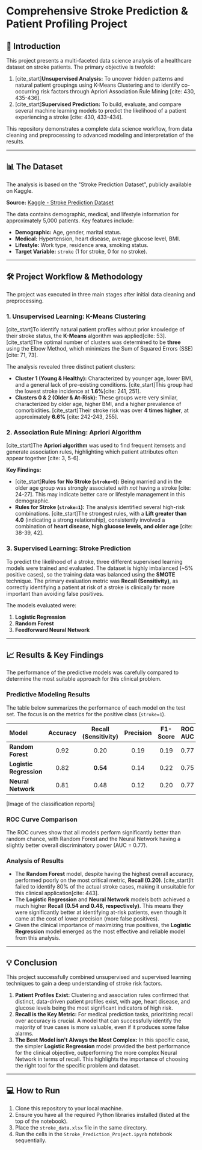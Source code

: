 # Comprehensive Stroke Prediction & Patient Profiling Project

## 🚀 Introduction

This project presents a multi-faceted data science analysis of a healthcare dataset on stroke patients. The primary objective is twofold:
1.  [cite_start]**Unsupervised Analysis:** To uncover hidden patterns and natural patient groupings using K-Means Clustering and to identify co-occurring risk factors through Apriori Association Rule Mining [cite: 430, 435-436].
2.  [cite_start]**Supervised Prediction:** To build, evaluate, and compare several machine learning models to predict the likelihood of a patient experiencing a stroke [cite: 430, 433-434].

This repository demonstrates a complete data science workflow, from data cleaning and preprocessing to advanced modeling and interpretation of the results.

---

## 📊 The Dataset

The analysis is based on the "Stroke Prediction Dataset", publicly available on Kaggle.

**Source:** [Kaggle - Stroke Prediction Dataset](https://www.kaggle.com/datasets/fedesoriano/stroke-prediction-dataset)

The data contains demographic, medical, and lifestyle information for approximately 5,000 patients. Key features include:
* **Demographic:** Age, gender, marital status.
* **Medical:** Hypertension, heart disease, average glucose level, BMI.
* **Lifestyle:** Work type, residence area, smoking status.
* **Target Variable:** `stroke` (1 for stroke, 0 for no stroke).


---

## 🛠️ Project Workflow & Methodology

The project was executed in three main stages after initial data cleaning and preprocessing.

### 1. Unsupervised Learning: K-Means Clustering

[cite_start]To identify natural patient profiles without prior knowledge of their stroke status, the **K-Means** algorithm was applied[cite: 53]. [cite_start]The optimal number of clusters was determined to be **three** using the Elbow Method, which minimizes the Sum of Squared Errors (SSE)[cite: 71, 73].



The analysis revealed three distinct patient clusters:
* **Cluster 1 (Young & Healthy):** Characterized by younger age, lower BMI, and a general lack of pre-existing conditions. [cite_start]This group had the lowest stroke incidence at **1.6%**[cite: 241, 251].
* **Clusters 0 & 2 (Older & At-Risk):** These groups were very similar, characterized by older age, higher BMI, and a higher prevalence of comorbidities. [cite_start]Their stroke risk was over **4 times higher**, at approximately **6.6%** [cite: 242-243, 255].

### 2. Association Rule Mining: Apriori Algorithm

[cite_start]The **Apriori algorithm** was used to find frequent itemsets and generate association rules, highlighting which patient attributes often appear together [cite: 3, 5-6].

**Key Findings:**
* [cite_start]**Rules for No Stroke (`stroke=0`):** Being married and in the older age group was strongly associated with *not* having a stroke [cite: 24-27]. This may indicate better care or lifestyle management in this demographic.
* **Rules for Stroke (`stroke=1`):** The analysis identified several high-risk combinations. [cite_start]The strongest rules, with a **Lift greater than 4.0** (indicating a strong relationship), consistently involved a combination of **heart disease, high glucose levels, and older age** [cite: 38-39, 42].

### 3. Supervised Learning: Stroke Prediction

To predict the likelihood of a stroke, three different supervised learning models were trained and evaluated. The dataset is highly imbalanced (~5% positive cases), so the training data was balanced using the **SMOTE** technique. The primary evaluation metric was **Recall (Sensitivity)**, as correctly identifying a patient at risk of a stroke is clinically far more important than avoiding false positives.

The models evaluated were:
1.  **Logistic Regression**
2.  **Random Forest**
3.  **Feedforward Neural Network**

---

## 📈 Results & Key Findings

The performance of the predictive models was carefully compared to determine the most suitable approach for this clinical problem.

### Predictive Modeling Results

The table below summarizes the performance of each model on the test set. The focus is on the metrics for the positive class (`stroke=1`).

| Model | Accuracy | Recall (Sensitivity) | Precision | F1-Score | ROC AUC |
| :--- | :---: | :---: | :---: | :---: | :---: |
| **Random Forest** | 0.92 | 0.20 | 0.19 | 0.19 | 0.77 |
| **Logistic Regression**| 0.82 | **0.54** | 0.14 | 0.22 | 0.75 |
| **Neural Network** | 0.81 | 0.48 | 0.12 | 0.20 | 0.77 |



[Image of the classification reports]


### ROC Curve Comparison

The ROC curves show that all models perform significantly better than random chance, with Random Forest and the Neural Network having a slightly better overall discriminatory power (AUC = 0.77).



### Analysis of Results
* The **Random Forest** model, despite having the highest overall accuracy, performed poorly on the most critical metric, **Recall (0.20)**. [cite_start]It failed to identify 80% of the actual stroke cases, making it unsuitable for this clinical application[cite: 443].
* The **Logistic Regression** and **Neural Network** models both achieved a much higher **Recall (0.54 and 0.48, respectively)**. This means they were significantly better at identifying at-risk patients, even though it came at the cost of lower precision (more false positives).
* Given the clinical importance of maximizing true positives, the **Logistic Regression** model emerged as the most effective and reliable model from this analysis.

---

## 💡 Conclusion

This project successfully combined unsupervised and supervised learning techniques to gain a deep understanding of stroke risk factors.

1.  **Patient Profiles Exist:** Clustering and association rules confirmed that distinct, data-driven patient profiles exist, with age, heart disease, and glucose levels being the most significant indicators of high risk.
2.  **Recall is the Key Metric:** For medical prediction tasks, prioritizing recall over accuracy is crucial. A model that can successfully identify the majority of true cases is more valuable, even if it produces some false alarms.
3.  **The Best Model isn't Always the Most Complex:** In this specific case, the simpler **Logistic Regression** model provided the best performance for the clinical objective, outperforming the more complex Neural Network in terms of recall. This highlights the importance of choosing the right tool for the specific problem and dataset.

---

## 💻 How to Run

1.  Clone this repository to your local machine.
2.  Ensure you have all the required Python libraries installed (listed at the top of the notebook).
3.  Place the `stroke_data.xlsx` file in the same directory.
4.  Run the cells in the `Stroke_Prediction_Project.ipynb` notebook sequentially.
